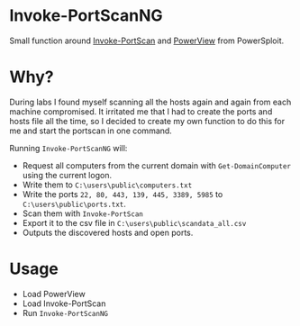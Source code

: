 # Invoke-PortScanNG

Small function around [Invoke-PortScan](https://github.com/PowerShellMafia/PowerSploit/blob/master/Recon/Invoke-Portscan.ps1) and [PowerView](https://github.com/PowerShellMafia/PowerSploit/blob/master/Recon/PowerView.ps1) from PowerSploit.

# Why?
During labs I found myself scanning all the hosts again and again from each machine compromised. It irritated me that I had to create the ports and hosts file all the time, so I decided to create my own function to do this for me and start the portscan in one command. 

Running `Invoke-PortScanNG` will: 
- Request all computers from the current domain with `Get-DomainComputer` using the current logon. 
- Write them to `C:\users\public\computers.txt`
- Write the ports `22, 80, 443, 139, 445, 3389, 5985` to `C:\users\public\ports.txt`. 
- Scan them with `Invoke-PortScan` 
- Export it to the csv file in `C:\users\public\scandata_all.csv`
- Outputs the discovered hosts and open ports. 

# Usage
- Load PowerView
- Load Invoke-PortScan
- Run `Invoke-PortScanNG`
